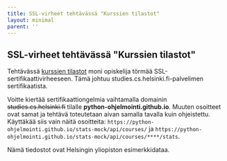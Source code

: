```yaml
---
title: SSL-virheet tehtävässä "Kurssien tilastot"
layout: minimal
parent: ''
---
```


## SSL-virheet tehtävässä "Kurssien tilastot"

Tehtävässä [kurssien tilastot](https://ohjelmointi-25.mooc.fi/osa-7/4-datan-kasittely#netissa-olevan-tiedoston-hakeminen) moni opiskelija törmää SSL-sertifikaattivirheeseen. Tämä johtuu studies.cs.helsinki.fi-palvelimen sertifikaatista.

Voitte kiertää sertifikaattiongelmia vaihtamalla domainin <del>studies.cs.helsinki.fi</del> tilalle **python-ohjelmointi.github.io**. Muuten osoitteet ovat samat ja tehtävä toteutetaan aivan samalla tavalla kuin ohjeistettu. Käyttäkää siis vain näitä osoitteita: `https://python-ohjelmointi.github.io/stats-mock/api/courses/` ja `https://python-ohjelmointi.github.io/stats-mock/api/courses/****/stats`.

Nämä tiedostot ovat Helsingin yliopiston esimerkkidataa.
